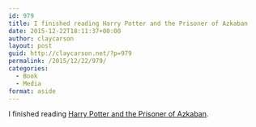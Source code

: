 ```yaml
---
id: 979
title: I finished reading Harry Potter and the Prisoner of Azkaban
date: 2015-12-22T18:11:37+00:00
author: claycarson
layout: post
guid: http://claycarson.net/?p=979
permalink: /2015/12/22/979/
categories:
  - Book
  - Media
format: aside
---
```

I finished reading [Harry Potter and the Prisoner of Azkaban](http://amazon.com/exec/obidos/ASIN/043965548X/claycarson0c-20).